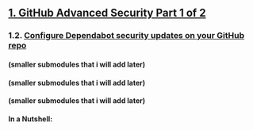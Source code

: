 ## [1. GitHub Advanced Security Part 1 of 2](https://learn.microsoft.com/en-us/training/paths/github-advanced-security/)

### 1.2. [Configure Dependabot security updates on your GitHub repo](https://learn.microsoft.com/en-us/training/modules/configure-dependabot-security-updates-on-github-repo/)

#### (smaller submodules that i will add later)
#### (smaller submodules that i will add later)
#### (smaller submodules that i will add later)

#### In a Nutshell:

